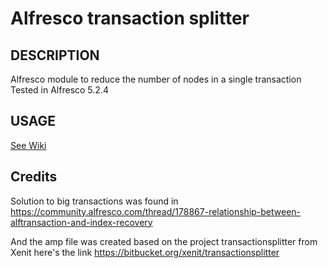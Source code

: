 ﻿# Alfresco transaction splitter

## DESCRIPTION
  Alfresco module to reduce the number of nodes in a single transaction
  Tested in Alfresco 5.2.4
  
## USAGE
 [See Wiki](https://github.com/y-melo/Alfresco-transaction-splitter/wiki/Usage "See Wiki")

## Credits
Solution to big transactions was found in
https://community.alfresco.com/thread/178867-relationship-between-alftransaction-and-index-recovery

And the amp file was created based on the project transactionsplitter from Xenit here's the link
https://bitbucket.org/xenit/transactionsplitter
